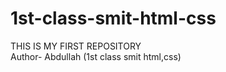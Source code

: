 # 1st-class-smit-html-css
THIS IS MY FIRST REPOSITORY
<br>
Author- Abdullah (1st class smit html,css)